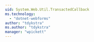 ```yaml
---
uid: System.Web.Util.TransactedCallback
ms.technology: 
  - "dotnet-webforms"
author: "tdykstra"
ms.author: "tdykstra"
manager: "wpickett"
---
```

